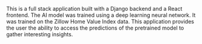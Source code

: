 This is a full stack application built with a Django backend and a React frontend.
The AI model was trained using a deep learning neural network. It was trained on the Zillow Home Value Index data.
This application provides the user the ability to access the predictions of the pretrained model to gather interesting insights.
